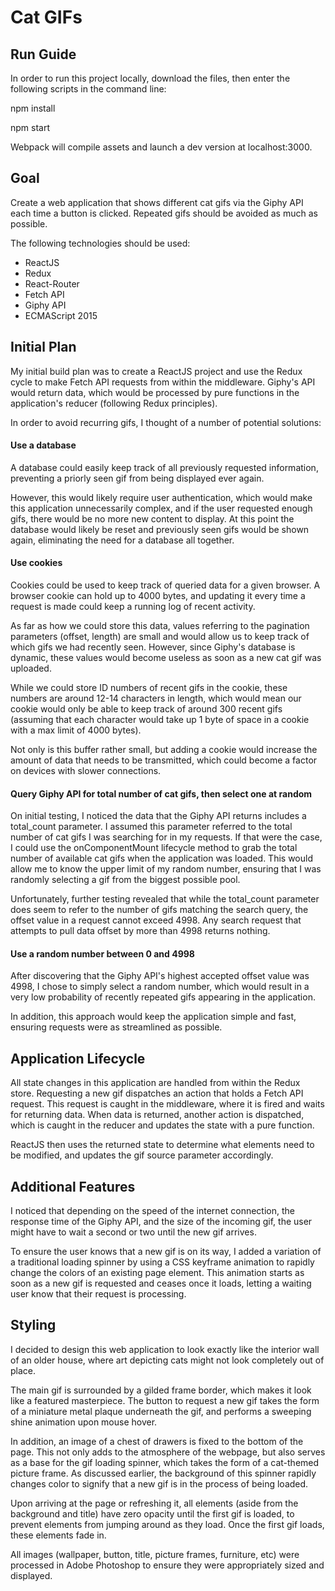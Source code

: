 # Cat GIFs

## Run Guide

In order to run this project locally, download the files, then enter the following scripts in the command line:

npm install

npm start

Webpack will compile assets and launch a dev version at localhost:3000.

## Goal

Create a web application that shows different cat gifs via the Giphy API each time a button is clicked.  Repeated gifs should be avoided as much as possible.

The following technologies should be used:

- ReactJS
- Redux
- React-Router
- Fetch API
- Giphy API
- ECMAScript 2015


## Initial Plan

My initial build plan was to create a ReactJS project and use the Redux cycle to make Fetch API requests from within the middleware.  Giphy's API would return data, which would be processed by pure functions in the application's reducer (following Redux principles).

In order to avoid recurring gifs, I thought of a number of potential solutions:

#### Use a database

A database could easily keep track of all previously requested information, preventing a priorly seen gif from being displayed ever again.

However, this would likely require user authentication, which would make this application unnecessarily complex, and if the user requested enough gifs, there would be no more new content to display.  At this point the database would likely be reset and previously seen gifs would be shown again, eliminating the need for a database all together.

#### Use cookies

Cookies could be used to keep track of queried data for a given browser.  A browser cookie can hold up to 4000 bytes, and updating it every time a request is made could keep a running log of recent activity.

As far as how we could store this data, values referring to the pagination parameters (offset, length) are small and would allow us to keep track of which gifs we had recently seen.  However, since Giphy's database is dynamic, these values would become useless as soon as a new cat gif was uploaded.  

While we could store ID numbers of recent gifs in the cookie, these numbers are around 12-14 characters in length, which would mean our cookie would only be able to keep track of around 300 recent gifs (assuming that each character would take up 1 byte of space in a cookie with a max limit of 4000 bytes).

Not only is this buffer rather small, but adding a cookie would increase the amount of data that needs to be transmitted, which could become a factor on devices with slower connections.

#### Query Giphy API for total number of cat gifs, then select one at random

On initial testing, I noticed the data that the Giphy API returns includes a total_count parameter.  I assumed this parameter referred to the total number of cat gifs I was searching for in my requests.  If that were the case, I could use the onComponentMount lifecycle method to grab the total number of available cat gifs when the application was loaded.  This would allow me to know the upper limit of my random number, ensuring that I was randomly selecting a gif from the biggest possible pool.

Unfortunately, further testing revealed that while the total_count parameter does seem to refer to the number of gifs matching the search query, the offset value in a request cannot exceed 4998.  Any search request that attempts to pull data offset by more than 4998 returns nothing.

#### Use a random number between 0 and 4998

After discovering that the Giphy API's highest accepted offset value was 4998, I chose to simply select a random number, which would result in a very low probability of recently repeated gifs appearing in the application.

In addition, this approach would keep the application simple and fast, ensuring requests were as streamlined as possible.

## Application Lifecycle

All state changes in this application are handled from within the Redux store.  Requesting a new gif dispatches an action that holds a Fetch API request.  This request is caught in the middleware, where it is fired and waits for returning data.  When data is returned, another action is dispatched, which is caught in the reducer and updates the state with a pure function.

ReactJS then uses the returned state to determine what elements need to be modified, and updates the gif source parameter accordingly.

## Additional Features

I noticed that depending on the speed of the internet connection, the response time of the Giphy API, and the size of the incoming gif, the user might have to wait a second or two until the new gif arrives.  

To ensure the user knows that a new gif is on its way, I added a variation of a traditional loading spinner by using a CSS keyframe animation to rapidly change the colors of an existing page element.  This animation starts as soon as a new gif is requested and ceases once it loads, letting a waiting user know that their request is processing.

## Styling

I decided to design this web application to look exactly like the interior wall of an older house, where art depicting cats might not look completely out of place.

The main gif is surrounded by a gilded frame border, which makes it look like a featured masterpiece.  The button to request a new gif takes the form of a miniature metal plaque underneath the gif, and performs a sweeping shine animation upon mouse hover.

In addition, an image of a chest of drawers is fixed to the bottom of the page.  This not only adds to the atmosphere of the webpage, but also serves as a base for the gif loading spinner, which takes the form of a cat-themed picture frame.  As discussed earlier, the background of this spinner rapidly changes color to signify that a new gif is in the process of being loaded.

Upon arriving at the page or refreshing it, all elements (aside from the background and title) have zero opacity until the first gif is loaded, to prevent elements from jumping around as they load.  Once the first gif loads, these elements fade in.

All images (wallpaper, button, title, picture frames, furniture, etc) were processed in Adobe Photoshop to ensure they were appropriately sized and displayed.
